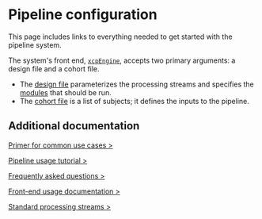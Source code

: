 Pipeline configuration
======================

This page includes links to everything needed to get started with the pipeline system.

The system's front end, [`xcpEngine`](https://pipedocs.github.io/config/xcpEngine), accepts two primary arguments: a design file and a cohort file.

 * The [design file](https://pipedocs.github.io/config/design.html) parameterizes the processing streams and specifies the [modules](https://pipedocs.github.io/modules/index.html) that should be run.
 * The [cohort file](https://pipedocs.github.io/config/cohort.html) is a list of subjects; it defines the inputs to the pipeline.

## Additional documentation

[Primer for common use cases >](https://pipedocs.github.io/config/usage.html)

[Pipeline usage tutorial >](https://pipedocs.github.io/config/tutorial.html)

[Frequently asked questions >](https://pipedocs.github.io/config/faq.html)

[Front-end usage documentation >](https://pipedocs.github.io/config/xcpEngine)

[Standard processing streams >](https://pipedocs.github.io/config/streams)
